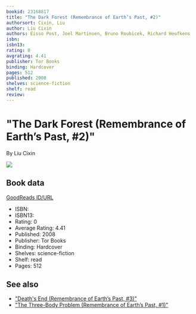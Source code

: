 ```yaml
---
bookid: 23168817
title: "The Dark Forest (Remembrance of Earth’s Past, #2)"
authorsort: Cixin, Liu
author: Liu Cixin
authors: Eisso Post, Joel Martinsen, Bruno Roubicek, Richard Heufkens
isbn: 
isbn13: 
rating: 0
avgrating: 4.41
publisher: Tor Books
binding: Hardcover
pages: 512
published: 2008
shelves: science-fiction
shelf: read
review: 
---
```


# "The Dark Forest (Remembrance of Earth’s Past, #2)"

By Liu Cixin

![](../../1412064931l/23168817.jpg)

## Book data

[GoodReads ID/URL](https://www.goodreads.com/book/show/23168817)

- ISBN: 
- ISBN13: 
- Rating: 0
- Average Rating: 4.41
- Published: 2008
- Publisher: Tor Books
- Binding: Hardcover
- Shelves: science-fiction
- Shelf: read
- Pages: 512


## See also

- ["Death's End (Remembrance of Earth’s Past, #3)"](Deaths_End_Remembrance_of_Earth’s_Past__3.md)
- ["The Three-Body Problem (Remembrance of Earth’s Past, #1)"](The_Three-Body_Problem_Remembrance_of_Earth’s_Past__1.md)
